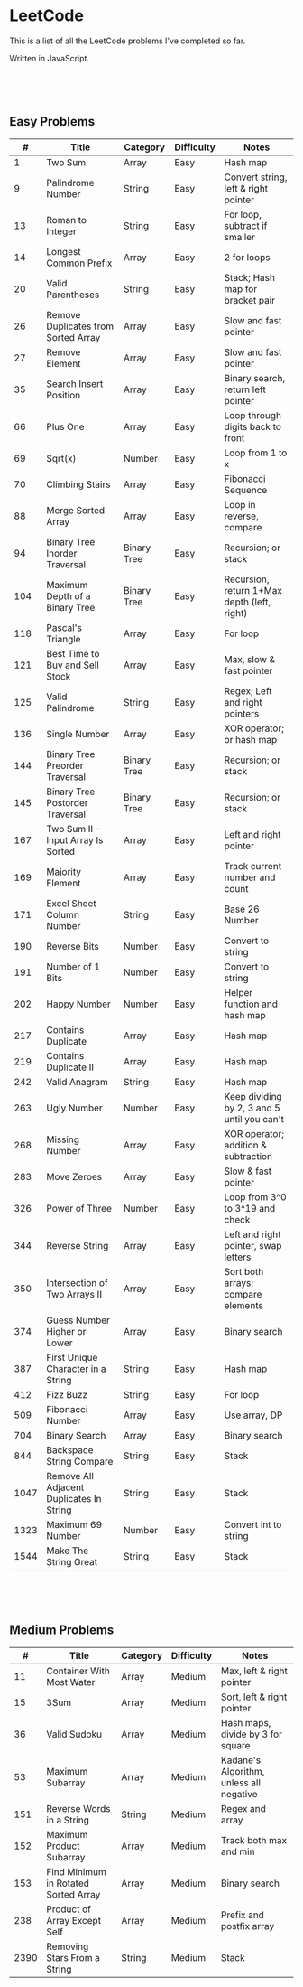 # LeetCode

This is a list of all the LeetCode problems I've completed so far.

Written in JavaScript.

&nbsp;

&nbsp;

## Easy Problems

| #    | Title                                    | Category    | Difficulty | Notes                                       |
|------|------------------------------------------|-------------|------------|---------------------------------------------|
| 1    | Two Sum                                  | Array       | Easy       | Hash map                                    |
| 9    | Palindrome Number                        | String      | Easy       | Convert string, left & right pointer        |
| 13   | Roman to Integer                         | String      | Easy       | For loop, subtract if smaller               |
| 14   | Longest Common Prefix                    | Array       | Easy       | 2 for loops                                 |
| 20   | Valid Parentheses                        | String      | Easy       | Stack; Hash map for bracket pair            |
| 26   | Remove Duplicates from Sorted Array      | Array       | Easy       | Slow and fast pointer                       |
| 27   | Remove Element                           | Array       | Easy       | Slow and fast pointer                       |
| 35   | Search Insert Position                   | Array       | Easy       | Binary search, return left pointer          |
| 66   | Plus One                                 | Array       | Easy       | Loop through digits back to front           |
| 69   | Sqrt(x)                                  | Number      | Easy       | Loop from 1 to x                            |
| 70   | Climbing Stairs                          | Array       | Easy       | Fibonacci Sequence                          |
| 88   | Merge Sorted Array                       | Array       | Easy       | Loop in reverse, compare                    |
| 94   | Binary Tree Inorder Traversal            | Binary Tree | Easy       | Recursion; or stack                         |
| 104  | Maximum Depth of a Binary Tree           | Binary Tree | Easy       | Recursion, return 1+Max depth (left, right) |
| 118  | Pascal's Triangle                        | Array       | Easy       | For loop                                    |
| 121  | Best Time to Buy and Sell Stock          | Array       | Easy       | Max, slow & fast pointer                    |
| 125  | Valid Palindrome                         | String      | Easy       | Regex; Left and right pointers              |
| 136  | Single Number                            | Array       | Easy       | XOR operator; or hash map                   |
| 144  | Binary Tree Preorder Traversal           | Binary Tree | Easy       | Recursion; or stack                         |
| 145  | Binary Tree Postorder Traversal          | Binary Tree | Easy       | Recursion; or stack                         |
| 167  | Two Sum II - Input Array Is Sorted       | Array       | Easy       | Left and right pointer                      |
| 169  | Majority Element                         | Array       | Easy       | Track current number and count              |
| 171  | Excel Sheet Column Number                | String      | Easy       | Base 26 Number                              |
| 190  | Reverse Bits                             | Number      | Easy       | Convert to string                           |
| 191  | Number of 1 Bits                         | Number      | Easy       | Convert to string                           |
| 202  | Happy Number                             | Number      | Easy       | Helper function and hash map                |
| 217  | Contains Duplicate                       | Array       | Easy       | Hash map                                    |
| 219  | Contains Duplicate II                    | Array       | Easy       | Hash map                                    |
| 242  | Valid Anagram                            | String      | Easy       | Hash map                                    |
| 263  | Ugly Number                              | Number      | Easy       | Keep dividing by 2, 3 and 5 until you can't |
| 268  | Missing Number                           | Array       | Easy       | XOR operator; addition & subtraction        |
| 283  | Move Zeroes                              | Array       | Easy       | Slow & fast pointer                         |
| 326  | Power of Three                           | Number      | Easy       | Loop from 3^0 to 3^19 and check             |
| 344  | Reverse String                           | Array       | Easy       | Left and right pointer, swap letters        |
| 350  | Intersection of Two Arrays II            | Array       | Easy       | Sort both arrays; compare elements          |
| 374  | Guess Number Higher or Lower             | Array       | Easy       | Binary search                               |
| 387  | First Unique Character in a String       | String      | Easy       | Hash map                                    |
| 412  | Fizz Buzz                                | String      | Easy       | For loop                                    |
| 509  | Fibonacci Number                         | Array       | Easy       | Use array, DP                               |
| 704  | Binary Search                            | Array       | Easy       | Binary search                               |
| 844  | Backspace String Compare                 | String      | Easy       | Stack                                       |
| 1047 | Remove All Adjacent Duplicates In String | String      | Easy       | Stack                                       |
| 1323 | Maximum 69 Number                        | Number      | Easy       | Convert int to string                       |
| 1544 | Make The String Great                    | String      | Easy       | Stack                                       |

&nbsp;

&nbsp;


## Medium Problems

| #    | Title                                | Category | Difficulty | Notes                                   |
|------|--------------------------------------|----------|------------|-----------------------------------------|
| 11   | Container With Most Water            | Array    | Medium     | Max, left & right pointer               |
| 15   | 3Sum                                 | Array    | Medium     | Sort, left & right pointer              |
| 36   | Valid Sudoku                         | Array    | Medium     | Hash maps, divide by 3 for square       |
| 53   | Maximum Subarray                     | Array    | Medium     | Kadane's Algorithm, unless all negative |
| 151  | Reverse Words in a String            | String   | Medium     | Regex and array                         |
| 152  | Maximum Product Subarray             | Array    | Medium     | Track both max and min                  |
| 153  | Find Minimum in Rotated Sorted Array | Array    | Medium     | Binary search                           |
| 238  | Product of Array Except Self         | Array    | Medium     | Prefix and postfix array                |
| 2390 | Removing Stars From a String         | String   | Medium     | Stack                                   |



